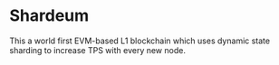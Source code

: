 # Shardeum
This a world first EVM-based L1 blockchain which uses dynamic state sharding to increase TPS with every new node.
